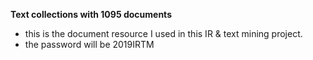 **Text collections with 1095 documents**
* this is the document resource I used in this IR & text mining project.
* the password will be 2019IRTM 
